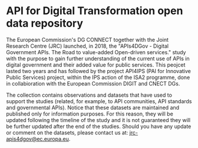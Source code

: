 # API for Digital Transformation open data repository
The European Commission's DG CONNECT together with the Joint Research Centre (JRC) launched, in 2018, the "APIs4DGov - Digital Government APIs. The Road to value-added Open-driven services." study with the purpose to gain further understanding of the current use of APIs in digital government and their added value for public services.
This peojcet lasted two years and has followed by the project API4IPS (PAI for Innovative Public Services) project, within the IPS action of the ISA2 programme, done in collabioration with the European Commission DIGIT and CNECT DGs.

The collection contains observations and datasets that have used to support the studies (related, for example, to API communities, API standards and governmental APIs). Notice that these datasets are maintained and published only for information purposes. For this reason, they will be updated following the timeline of the study and it is not guaranteed they will be further updated after the end of the studies. Should you have any update or comment on the datasets, please contact us at: jrc-apis4dgov@ec.europa.eu.
